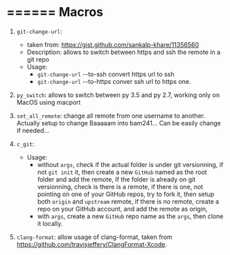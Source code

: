======
Macros
======

1. `git-change-url`:
    - taken from: https://gist.github.com/sankalp-khare/11356560
    - Description: allows to switch between https and ssh the remote in a git repo
    - Usage:
        - `git-change-url` --to-ssh convert https url to ssh
        - `git-change-url` --to-https conver ssh url to https one.

2. `py_switch`: allows to switch between py 3.5 and py 2.7, working only on
    MacOS using macport

3. `set_all_remote`: change all remote from one username to another. Actually
   setup to change Baaaaam into bam241... Can be easily change if needed...

4. `c_git`:
    - Usage:
        - without `args`, check if the actual folder is under git versionning, if
          not `git init` it, then create a new ``GitHub`` named as the root folder
          and add the remote, If the folder is already on git versionning, check
          is there is a remote, if there is one, not pointing on one of your
          GitHub repos, try to fork it, then setup both `origin` and `upstream`
          remote, if there is no remote, create a repo on your GitHub account,
          and add the remote as origin,
        - with `args`, create a new ``GitHub`` repo name as the `args`, then
          clone it locally.
5. `clang-format`: allow usage of clang-format, taken from
   https://github.com/travisjeffery/ClangFormat-Xcode.
